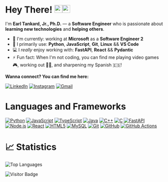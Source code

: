# Hey There! <img src="https://raw.githubusercontent.com/aemmadi/aemmadi/master/wave.gif" width="25px" height="25px"><img src="https://em-content.zobj.net/source/animated-noto-color-emoji/356/beaming-face-with-smiling-eyes_1f601.gif" width="25px" height="25px">

I'm **Earl Tankard, Jr., Ph.D.** — a **Software Engineer** who is passionate about **learning new technologies** and **helping others**.

- 🏢 I'm currently: working at **Microsoft** as a **Software Engineer 2**
- 🚀 I primarily use: **Python**, **JavaScript**, **Git**, **Linux** && **VS Code**
- 💻 I *really* enjoy working with: **FastAPI**, **React** && **Pydantic** 
- ⚡️ Fun fact: When I'm not coding, you can find me playing video games 🎮, working out 💪🏾, and sharpening my Spanish 🇪🇸!


**Wanna connect? You can find me here:**

[![LinkedIn](https://custom-icon-badges.demolab.com/badge/LinkedIn-0A66C2?logo=linkedin-white&logoColor=fff)](https://www.linkedin.com/in/earl-tankard-jr/)
[![Instagram](https://img.shields.io/badge/Instagram-E4405F?logo=instagram)](https://www.instagram.com/primetimetank_)
[![Gmail](https://img.shields.io/badge/Gmail-D14836?logo=gmail&logoColor=white)](mailto:earl.tankard.jr@gmail.com)


# Languages and Frameworks
[![Python](https://img.shields.io/badge/-Python-black?logo=Python)](https://docs.python.org/)
[![JavaScript](https://img.shields.io/badge/-JavaScript-black?logo=javascript)](https://developer.mozilla.org/en-US/docs/Web/JavaScript)
[![TypeScript](https://img.shields.io/badge/-TypeScript-black?logo=typescript)](https://www.typescriptlang.org/docs/)
[![Java](https://img.shields.io/badge/Java-black?logo=openjdk)](https://docs.oracle.com/en/java/)
[![C++](https://img.shields.io/badge/-C++-black?logo=c)](https://cplusplus.com/doc/)
[![C](https://img.shields.io/badge/-C-black?logo=c)](https://en.cppreference.com/w/c)
[![FastAPI](https://img.shields.io/badge/FastAPI-black?logo=fastapi)](https://fastapi.tiangolo.com/)
[![Node.js](https://img.shields.io/badge/-Nodejs-black?logo=Node.js)](https://nodejs.org/en/docs/)
[![React](https://img.shields.io/badge/-React-black?logo=react)](https://react.dev/)
[![HTML5](https://img.shields.io/badge/-HTML5-black?logo=html5)](https://developer.mozilla.org/en-US/docs/Web/HTML)
[![MySQL](https://img.shields.io/badge/-MySQL-black?logo=mysql)](https://dev.mysql.com/doc/)
[![Git](https://img.shields.io/badge/-Git-black?logo=git)](https://git-scm.com/doc)
[![GitHub](https://img.shields.io/badge/GitHub-black?logo=github)](https://docs.github.com/)
[![GitHub Actions](https://img.shields.io/badge/GitHub_Actions-black?logo=github-actions&logoColor=white)](https://docs.github.com/en/actions)


# 📈 Statistics
![Top Languages](https://github-readme-stats.vercel.app/api/top-langs/?username=primetimetank21&theme=vue-dark&show_icons=true&hide_border=true&layout=compact)

![Visitor Badge](https://visitor-badge.laobi.icu/badge?page_id=primetimetank21)
